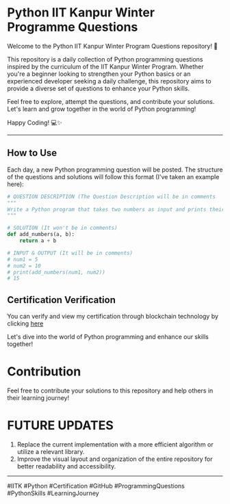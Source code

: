 # Python IIT Kanpur Winter Programme Questions

Welcome to the Python IIT Kanpur Winter Program Questions repository! 🚀

This repository is a daily collection of Python programming questions inspired by the curriculum of the IIT Kanpur Winter Program. Whether you're a beginner looking to strengthen your Python basics or an experienced developer seeking a daily challenge, this repository aims to provide a diverse set of questions to enhance your Python skills.

Feel free to explore, attempt the questions, and contribute your solutions. Let's learn and grow together in the world of Python programming!

Happy Coding! 💻✨

---

## How to Use

Each day, a new Python programming question will be posted. The structure of the questions and solutions will follow this format (I've taken an example here):

```python
# QUESTION DESCRIPTION (The Question Description will be in comments
"""
Write a Python program that takes two numbers as input and prints their sum.
"""

# SOLUTION (It won't be in comments)
def add_numbers(a, b):
    return a + b

# INPUT & OUTPUT (It will be in comments)
# num1 = 5
# num2 = 10
# print(add_numbers(num1, num2))
# 15
```
## Certification Verification

You can verify and view my certification through blockchain technology by clicking [here](https://verify.ifacet.digitalcredentials.in/c915ffc4-3bd2-4e4e-b89d-ef4885e27baa)

Let's dive into the world of Python programming and enhance our skills together!


# Contribution
Feel free to contribute your solutions to this repository and help others in their learning journey!


# FUTURE UPDATES

1. Replace the current implementation with a more efficient algorithm or utilize a relevant library.
2. Improve the visual layout and organization of the entire repository for better readability and accessibility.

---

#IITK #Python #Certification #GitHub #ProgrammingQuestions #PythonSkills #LearningJourney

